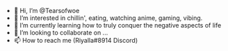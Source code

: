 - 👋 Hi, I’m @Tearsofwoe
- 👀 I’m interested in chillin', eating, watching anime, gaming, vibing.
- 🌱 I’m currently learning how to truly conquer the negative aspects of life
- 💞️ I’m looking to collaborate on ...
- 📫 How to reach me (Riyalla#8914 Discord)

<!---
Tearsofwoe/Tearsofwoe is a ✨ special ✨ repository because its `README.md` (this file) appears on your GitHub profile.
You can click the Preview link to take a look at your changes.
--->
